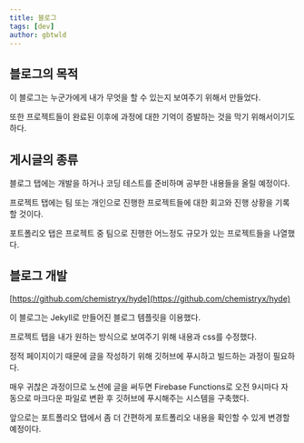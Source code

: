 ```yaml
---
title: 블로그
tags: [dev]
author: gbtwld
---
```


## 블로그의 목적


이 블로그는 누군가에게 내가 무엇을 할 수 있는지 보여주기 위해서 만들었다.


또한 프로젝트들이 완료된 이후에 과정에 대한 기억이 증발하는 것을 막기 위해서이기도 하다.


## 게시글의 종류


블로그 탭에는 개발을 하거나 코딩 테스트를 준비하며 공부한 내용들을 올릴 예정이다.


프로젝트 탭에는 팀 또는 개인으로 진행한 프로젝트들에 대한 회고와 진행 상황을 기록할 것이다.


포트폴리오 탭은 프로젝트 중 팀으로 진행한 어느정도 규모가 있는 프로젝트들을 나열했다.


## 블로그 개발


[https://github.com/chemistryx/hyde](https://github.com/chemistryx/hyde)


이 블로그는 Jekyll로 만들어진 블로그 템플릿을 이용했다.


프로젝트 탭을 내가 원하는 방식으로 보여주기 위해 내용과 css를 수정했다.


정적 페이지이기 때문에 글을 작성하기 위해 깃허브에 푸시하고 빌드하는 과정이 필요하다.


매우 귀찮은 과정이므로 노션에 글을 써두면 Firebase Functions로 오전 9시마다 자동으로 마크다운 파일로 변환 후 깃허브에 푸시해주는 시스템을 구축했다.


앞으로는 포트폴리오 탭에서 좀 더 간편하게 포트폴리오 내용을 확인할 수 있게 변경할 예정이다.

